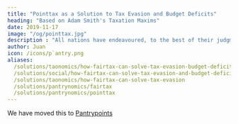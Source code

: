 ```yaml
---
title: "Pointtax as a Solution to Tax Evasion and Budget Deficits"
heading: "Based on Adam Smith's Taxation Maxims" 
date: 2019-11-17
image: "/og/pointtax.jpg"
description : "All nations have endeavoured, to the best of their judgment, to render their taxes as equal, certain, convenient as possible. Historical taxes will show that these endeavours were not equally successful."
author: Juan
icon: /icons/p`antry.png
aliases:
  /solutions/taonomics/how-fairtax-can-solve-tax-evasion-budget-deficits/
  /solutions/social/how-fairtax-can-solve-tax-evasion-and-budget-deficits
  /solutions/taonomics/how-fairtax-can-solve-tax-evasion
  /solutions/pantrynomics/fairtax
  /solutions/pantrynomics/pointtax  
---
```


We have moved this to [Pantrypoints](https://pantrypoints.com/docs/pantrynomics/pointtax)
